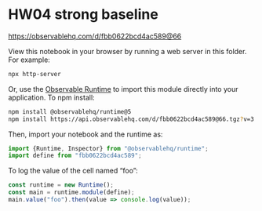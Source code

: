 # HW04 strong baseline

https://observablehq.com/d/fbb0622bcd4ac589@66

View this notebook in your browser by running a web server in this folder. For
example:

~~~sh
npx http-server
~~~

Or, use the [Observable Runtime](https://github.com/observablehq/runtime) to
import this module directly into your application. To npm install:

~~~sh
npm install @observablehq/runtime@5
npm install https://api.observablehq.com/d/fbb0622bcd4ac589@66.tgz?v=3
~~~

Then, import your notebook and the runtime as:

~~~js
import {Runtime, Inspector} from "@observablehq/runtime";
import define from "fbb0622bcd4ac589";
~~~

To log the value of the cell named “foo”:

~~~js
const runtime = new Runtime();
const main = runtime.module(define);
main.value("foo").then(value => console.log(value));
~~~
